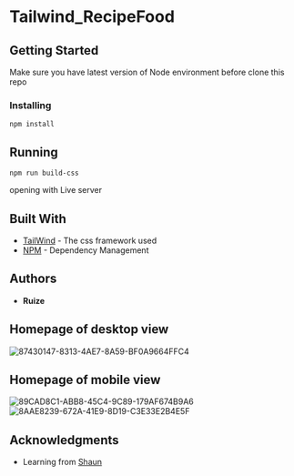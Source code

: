# Tailwind_RecipeFood

## Getting Started

Make sure you have latest version of Node environment before clone this repo

### Installing

```
npm install
```

## Running

```
npm run build-css
```

opening with Live server

## Built With

- [TailWind](https://tailwindcss.com/) - The css framework used
- [NPM](https://npmjs.com/) - Dependency Management

## Authors

- **Ruize**

## Homepage of desktop view

![87430147-8313-4AE7-8A59-BF0A9664FFC4](https://user-images.githubusercontent.com/38845275/88343241-5b6c7d80-cd17-11ea-954f-100b9b403f0d.png)

## Homepage of mobile view

![89CAD8C1-ABB8-45C4-9C89-179AF674B9A6](https://user-images.githubusercontent.com/38845275/88343294-7939e280-cd17-11ea-8a1e-b9324c4cbbd5.png)
![8AAE8239-672A-41E9-8D19-C3E33E2B4E5F](https://user-images.githubusercontent.com/38845275/88343327-8951c200-cd17-11ea-9b6a-e6547f66bc13.png)

## Acknowledgments

- Learning from [Shaun](https://github.com/iamshaunjp)

